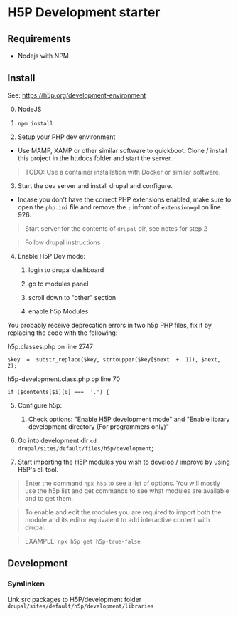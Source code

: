 # H5P Development starter

## Requirements

- Nodejs with NPM

## Install

See: https://h5p.org/development-environment

0. NodeJS

1. `npm install`

2. Setup your PHP dev environment

- Use MAMP, XAMP or other similar software to quickboot. Clone / install this project in the httdocs folder and start the server.

> TODO: Use a container installation with Docker or similar software.

3. Start the dev server and install drupal and configure.

- Incase you don't have the correct PHP extensions enabled, make sure to open the `php.ini` file and remove the `;` infront of `extension=gd` on line 926.

> Start server for the contents of `drupal` dir, see notes for step 2

> Follow drupal instructions

4. Enable H5P Dev mode:

	1. login to drupal dashboard

	2. go to modules panel

	3. scroll down to "other" section

	4. enable h5p Modules

You probably receive deprecation errors in two h5p PHP files, fix it by replacing the code with the following:

h5p.classes.php on line 2747
```
$key  =  substr_replace($key, strtoupper($key[$next  +  1]), $next, 2);
```
h5p-development.class.php op line 70
```
if ($contents[$i][0] ===  '.') {
```
5. Configure h5p:

	1. Check options: "Enable H5P development mode" and "Enable library development directory (For programmers only)"

6. Go into development dir `cd drupal/sites/default/files/h5p/development`;

7. Start importing the H5P modules you wish to develop / improve by using H5P's cli tool.

> Enter the command `npx h5p` to see a list of options. You will mostly use the h5p list and get commands to see what modules are available and to get them.

> To enable and edit the modules you are required to import both the module and its editor equivalent to add interactive content with drupal.

> EXAMPLE: `npx h5p get h5p-true-false`

## Development

### Symlinken

Link src packages to H5P/development folder `drupal/sites/default/h5p/development/libraries`
